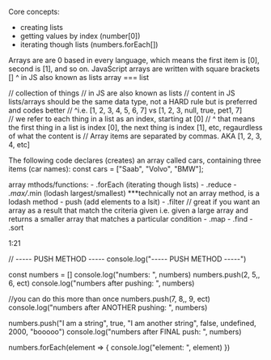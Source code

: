 Core concepts:

- creating lists
- getting values by index (number[0])
- iterating though lists (numbers.forEach[])



Arrays are are 0 based in every language, which means the first item is [0], second is [1], and so on.
JavaScript arrays are written with square brackets []
    ^ in JS also known as lists
    array === list



// collection of things
// in JS are also known as lists
// content in JS lists/arrays should be the same data type, not a HARD rule but is preferred and codes better
//   ^i.e. [1, 2, 3, 4, 5, 6, 7] vs [1, 2, 3, null, true, pet1, 7]  
// we refer to each thing in a list as an index, starting at [0]
//  ^ that means the first thing in a list is index [0], the next thing is index [1], etc, regaurdless of what the content is
// Array items are separated by commas. AKA [1, 2, 3, 4, etc]



The following code declares (creates) an array called cars, containing three items (car names):
    const cars = ["Saab", "Volvo", "BMW"];



array mthods/functions:
    - .forEach (iterating though lists)
    - .reduce
    - _.max/_.min (lodash largest/smallest) ***technically not an array method, is a lodash method
    - push (add elements to a lsit)
    - .filter // great if you want an array as a result that match the criteria given i.e. given a large array and returns a smaller array that matches a particular condition
    - .map 
    - .find
    - .sort


1:21


// ----- PUSH METHOD -----
console.log("----- PUSH METHOD -----")

const numbers = []
console.log("numbers: ", numbers)
numbers.push(2, 5,, 6, ect)
console.log("numbers after pushing: ", numbers)

//you can do this more than once
numbers.push(7, 8,, 9, ect)
console.log("numbers after ANOTHER pushing: ", numbers)

numbers.push("I am a string", true, "I am another string", false, undefined, 2000, "booooo")
console.log("numbers after FINAL push: ", numbers)

numbers.forEach(element => {
    console.log("element: ", element)
})    





